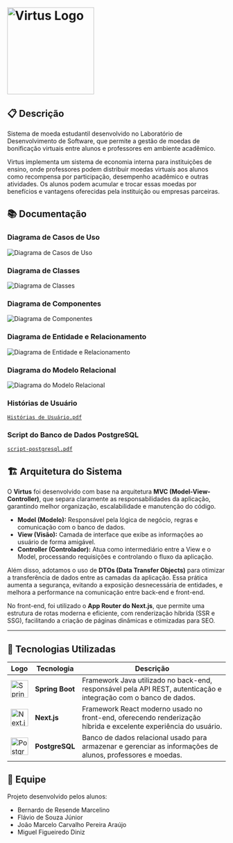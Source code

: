 # <img src="Documentação/Imagens/logo-virtus.png" alt="Virtus Logo" height="200"/>

## 📋 Descrição
Sistema de moeda estudantil desenvolvido no Laboratório de Desenvolvimento de Software, que permite a gestão de moedas de bonificação virtuais entre alunos e professores em ambiente acadêmico.

Virtus  implementa um sistema de economia interna para instituições de ensino, onde professores podem distribuir moedas virtuais aos alunos como recompensa por participação, desempenho acadêmico e outras atividades. Os alunos podem acumular e trocar essas moedas por benefícios e vantagens oferecidas pela instituição ou empresas parceiras. 

## 📚 Documentação

### Diagrama de Casos de Uso
![Diagrama de Casos de Uso](Documentação/Diagramas/Diagrama%20de%20Casos%20de%20Uso.jpeg)

### Diagrama de Classes
![Diagrama de Classes](Documentação/Diagramas/Diagrama%20de%20Classes.png)

### Diagrama de Componentes
![Diagrama de Componentes](Documentação/Diagramas/Diagrama%20de%20Componentes.png)

### Diagrama de Entidade e Relacionamento
![Diagrama de Entidade e Relacionamento](Documentação/Diagramas/Diagrama%20de%20Entidade%20e%20Relacionamento.jpeg)

### Diagrama do Modelo Relacional
![Diagrama do Modelo Relacional](Documentação/Diagramas/Diagrama%20do%20Modelo%20Relacional.png)

### Histórias de Usuário
 [`Histórias de Usuário.pdf`](Documentação/Histórias%20de%20Usuário.pdf)

### Script do Banco de Dados PostgreSQL
[`script-postgresql.pdf`](Documentação/Scripts/script-postgresql.sql)


## 🏗️ Arquitetura do Sistema

O **Virtus** foi desenvolvido com base na arquitetura **MVC (Model-View-Controller)**, que separa claramente as responsabilidades da aplicação, garantindo melhor organização, escalabilidade e manutenção do código.

- **Model (Modelo):** Responsável pela lógica de negócio, regras e comunicação com o banco de dados.  
- **View (Visão):** Camada de interface que exibe as informações ao usuário de forma amigável.  
- **Controller (Controlador):** Atua como intermediário entre a View e o Model, processando requisições e controlando o fluxo da aplicação.  

Além disso, adotamos o uso de **DTOs (Data Transfer Objects)** para otimizar a transferência de dados entre as camadas da aplicação. Essa prática aumenta a segurança, evitando a exposição desnecessária de entidades, e melhora a performance na comunicação entre back-end e front-end.

No front-end, foi utilizado o **App Router do Next.js**, que permite uma estrutura de rotas moderna e eficiente, com renderização híbrida (SSR e SSG), facilitando a criação de páginas dinâmicas e otimizadas para SEO.

---

## 🧩 Tecnologias Utilizadas

| Logo                                                                           | Tecnologia | Descrição |
|--------------------------------------------------------------------------------|-------------|-----------|
| <img src="Documentação/Imagens/spring.png" alt="Spring Boot" height="40"/>     | **Spring Boot** | Framework Java utilizado no back-end, responsável pela API REST, autenticação e integração com o banco de dados. |
| <img src="Documentação/Imagens/nextjs.png" alt="Next.js" height="40"/>         | **Next.js** | Framework React moderno usado no front-end, oferecendo renderização híbrida e excelente experiência do usuário. |
| <img src="Documentação/Imagens/postgreesql.png" alt="PostgreSQL" height="40"/> | **PostgreSQL** | Banco de dados relacional usado para armazenar e gerenciar as informações de alunos, professores e moedas. |



## 👥 Equipe
Projeto desenvolvido pelos alunos:
- Bernardo de Resende Marcelino
- Flávio de Souza Júnior
- João Marcelo Carvalho Pereira Araújo
- Miguel Figueiredo Diniz
